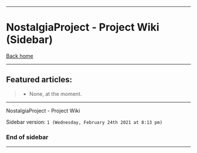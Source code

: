 
***

# NostalgiaProject - Project Wiki (Sidebar)

[Back home](https://github.com/seanpm2001/NostalgiaProject/wiki/)

***

## Featured articles:

> * None, at the moment.

***

NostalgiaProject - Project Wiki

Sidebar version: `1 (Wednesday, February 24th 2021 at 8:13 pm)`

### End of sidebar

***
